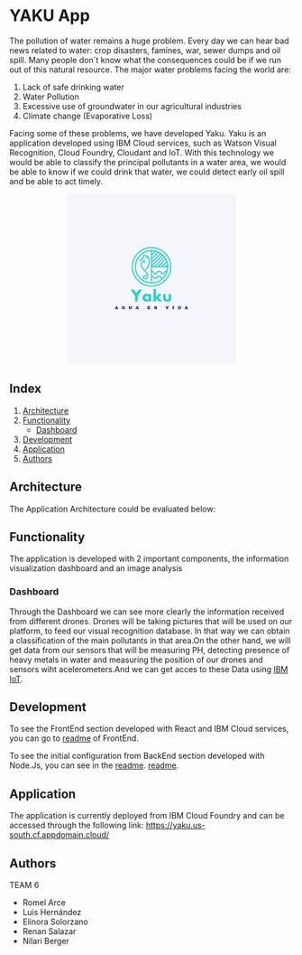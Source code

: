 # YAKU App

The pollution of water remains a huge problem. Every day we can hear bad news related to water: crop disasters, famines, war, sewer dumps and oil spill. Many people don´t know what the consequences could be if we run out of this natural resource. The major water problems facing the world are:

1)	Lack of safe drinking water
2)	Water Pollution
3)	Excessive use of groundwater in our agricultural industries
4)	Climate change (Evaporative Loss)

Facing some of these problems, we have developed Yaku. Yaku is an application developed using IBM Cloud services, such as Watson Visual Recognition, Cloud Foundry, Cloudant and IoT. With this technology we would be able to classify the principal pollutants in a water area, we would be able to know if we could drink that water, we could detect early oil spill and be able to act timely.


<p align="center">
  <img src="https://github.com/real2412/yaku-app/blob/master/client/src/assets/logo.jpeg?raw=true" width="300" alt="Logo Yaku">
</p>

## Index
1. [Architecture](#Architecture)
2. [Functionality](#Functionality)
   - [Dashboard](#Dashboard)
3. [Development](#Development)
4. [Application](#Application)
5. [Authors](#Authors)

## Architecture
The Application Architecture could be evaluated below:

## Functionality

The application is developed with 2 important components, the information visualization dashboard and an image analysis 

### Dashboard

Through the Dashboard we can see more clearly the information received from different drones. Drones will be taking pictures that will be used on our platform, to feed our visual recognition database. In that way we can obtain a classification of the main pollutants in that area.On the other hand, we will get data from our sensors that will be measuring PH, detecting presence of heavy metals in water and measuring the position of our drones and sensors wiht acelerometers.And we can get acces to these Data using [IBM IoT](https://www.ibm.com/internet-of-things/solutions/iot-platform/watson-iot-platform).

## Development

To see the FrontEnd section developed with React and IBM Cloud services, you can go to [readme](https://github.com/real2412/yaku-app/blob/master/client/README.md) of FrontEnd. 

To see the initial configuration from BackEnd section developed with Node.Js, you can see in the [readme](https://github.com/IBM-Cloud/get-started-node/blob/master/README.md). [readme](https://github.com/IBM-Cloud/get-started-node/blob/master/README.md).

## Application

The application is currently deployed from IBM Cloud Foundry and can be accessed through the following link:
https://yaku.us-south.cf.appdomain.cloud/

## Authors
TEAM 6

- Romel Arce 
- Luis Hernández
- Elinora Solorzano
- Renan Salazar
- Nilari Berger
